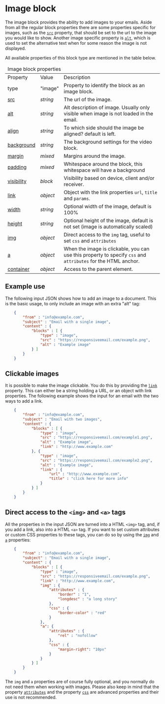 # Image block

The image block provides the ability to add images to your emails.
Aside from all the regular block properties there are some properties specific for images,
such as the <a href="/support/json/property-src">`src`</a> property,
that should be set to the url to the image you would like to show.
Another image specific property is <a href="/support/json/property-alt">`alt`</a>,
which is used to set the alternative text when for some reason the image is not displayed.

All available properties of this block type are mentioned in the table below.

<table class="info">
    <thead>
        <tr>
            <td colspan="3">Image block properties</td>
        </tr>
    </thead>
    <tbody>
        <tr class="thead">
            <td>Property</td>
            <td>Value</td>
            <td>Description</td>
        </tr>
        <tr>
            <td>type</td>
            <td>"image"</td>
            <td>Property to identify the block as an image block. </td>
        </tr>
        <tr>
            <td><a href="/support/json/property-src">src</a></td>
            <td><em>string</em></td>
            <td>The url of the image.</td>
        </tr>
        <tr>
            <td><a href="/support/json/property-alt">alt</a></td>
            <td><em>string</em></td>
            <td>Alt description of image. Usually only visible when image is not loaded in the email.</td>
        </tr>
        <tr>
            <td><a href="/support/json/property-align">align</a></td>
            <td><em>string</em></td>
            <td>To which side should the image be aligned? default is left.</td>
        </tr>
        <tr>
            <td><a href="/support/json/property-background">background</a></td>
            <td><em>string</em></td>
            <td>The background settings for the video block.</td>
        </tr>
        <tr>
            <td><a href="/support/json/property-margin">margin</a></td>
            <td><em>mixed</em></td>
            <td>Margins around the image.</td>
        </tr>
        <tr>
            <td><a href="/support/json/property-padding">padding</a></td>
            <td><em>mixed</em></td>
            <td>Whitespace around the block, this whitespace will have a background</td>
        </tr>
        <tr>
            <td><a href="/support/json/property-visibility">visibility</a></td>
            <td><em>block</em></td>
            <td>Visibility based on device, client and/or receiver.</td>
        </tr>
        <tr>
            <td><a href="/support/json/property-link">link</a></td>
            <td><em>object</em></td>
            <td>Object with the link properties <code>url</code>, <code>title</code> and   <code>params</code>.</td>
        </tr>
        <tr>
            <td><a href="/support/json/property-image-width">width</a></td>
            <td><em>string</em></td>
            <td>Optional width of the image, default is 100%</td>
        </tr>
        <tr>
            <td><a href="/support/json/property-image-height">height</a></td>
            <td><em>string</em></td>
            <td>Optional height of the image, default is not set (image is automatically scaled)</td>
        </tr>
        <tr>
            <td><a href="/support/json/property-img">img</a></td>
            <td><em>object</em></td>
            <td>Direct access to the <code>img</code> tag, useful to set
                 <code>css</code> and <code>attributes</code></td>
            </td>
        </tr>
        <tr>
            <td><a href="/support/json/property-a">a</a></td>
            <td><em>object</em></td>
            <td>When the image is clickable, you can use this property
            to  specify <code>css</code> and <code>attributes</code> for the HTML anchor.
            </td>
        </tr>
        <tr>
            <td><a href="/support/json/property-container">container</a></td>
            <td><em>object</em></td>
            <td>Access to the parent element.</td>
        </tr>
    </tbody>
</table>

## Example use

The following input JSON shows how to add an image to a document. This is
the basic usage, to only include an image with an extra "alt" tag:


````json
    {
        "from" : "info@example.com",
        "subject" : "Email with a single image",
        "content" : {
            "blocks" : [ {
                "type" : "image",
                "src" : "https://responsiveemail.com/example.png",
                "alt" : "Example image"
            } ]
        }
    }
````


## Clickable images

It is possible to make the image clickable. You do this by providing the
<a href="/support/json/property-link">`link`</a> property. This can either
be a string holding a URL, or an object with link properties.
The following example shows the input for an email with the two ways
to add a link.


````json
    {
        "from" : "info@example.com",
        "subject" : "Email with two images",
        "content" : {
            "blocks" : [ {
                "type" : "image",
                "src" : "https://responsiveemail.com/example1.png",
                "alt" : "Example image",
                "link" : "http://www.example.com"
            }, {
                "type" : "image",
                "src" : "https://responsiveemail.com/example2.png",
                "alt" : "Example image",
                "link" : {
                    "url" : "http://www.example.com",
                    "title" : "click here for more info"
                }
            } ]
        }
    }
````


## Direct access to the ```<img>``` and ```<a>``` tags

All the properties in the input JSON are turned into a HTML ```<img>``` tag,
and, if you add a link, also into a HTML ```<a>``` tag. If you want to set
custom attributes or custom CSS properties to these tags, you can
do so by using the <a href="/support/json/property-img">`img`</a> and
<a href="/support/json/property-a">`a`</a> properties:


````json
    {
        "from" : "info@example.com",
        "subject" : "Email with a single image",
        "content" : {
            "blocks" : [ {
                "type" : "image",
                "src" : "https://responsiveemail.com/example.png",
                "link" : "http://www.example.com",
                "img" : {
                    "attributes" : {
                        "border" : "1",
                        "longdesc" : "a long story"
                    },
                    "css" : {
                        "border-color" : "red"
                    }
                },
                "a": {
                    "attributes" : {
                        "rel" : "nofollow"
                    },
                    "css" : {
                        "margin-right": "10px"
                    }
                }
            } ]
        }
    }
````


The `img` and `a` properties are of course fully optional, and you
normally do not need them when working with images. Please also
keep in mind that the property
<a href="/support/json/property-attributes">`attributes`</a> and the
property <a href="/support/json/property-css">`css`</a> are advanced
properties and their use is not recommended.

